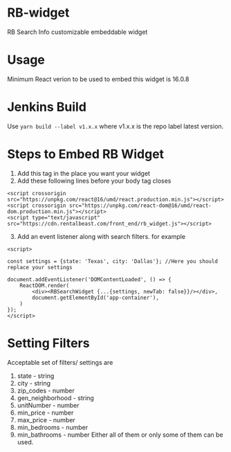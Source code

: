 # RB-widget
RB Search Info customizable embeddable widget

# Usage
Minimum React verion to be used to embed this widget is 16.0.8

# Jenkins Build
Use `yarn build --label v1.x.x` where v1.x.x is the repo label latest version. 

# Steps to Embed RB Widget
1. Add this tag in the place you want your widget <div id="rb-app-container"></div>
2. Add these following lines before your body tag closes

```
<script crossorigin src="https://unpkg.com/react@16/umd/react.production.min.js"></script>
<script crossorigin src="https://unpkg.com/react-dom@16/umd/react-dom.production.min.js"></script>
<script type="text/javascript" src="https://cdn.rentalbeast.com/front_end/rb_widget.js"></script>
```

3. Add an event listener along with search filters. for example

```
<script>

const settings = {state: 'Texas', city: 'Dallas'}; //Here you should replace your settings

document.addEventListener('DOMContentLoaded', () => {
    ReactDOM.render(
        <div><RBSearchWidget {...{settings, newTab: false}}/></div>,
        document.getElementById('app-container'),
    )
});
</script>
```


# Setting Filters
Acceptable set of filters/ settings are 

1. state - string
2. city - string
3. zip_codes - number
4. gen_neighborhood - string
5. unitNumber - number
6. min_price - number
7. max_price - number
8. min_bedrooms - number
9. min_bathrooms - number
Either all of them or only some of them can be used.
